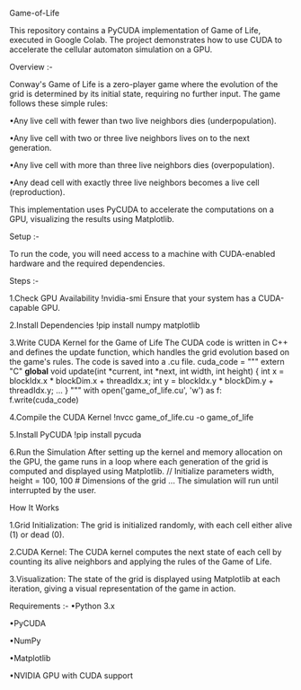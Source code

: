Game-of-Life

This repository contains a PyCUDA implementation of Game of Life, executed in Google Colab. The project demonstrates how to use CUDA to accelerate the cellular automaton simulation on a GPU.

Overview :-

Conway's Game of Life is a zero-player game where the evolution of the grid is determined by its initial state, requiring no further input. The game follows these simple rules:

•Any live cell with fewer than two live neighbors dies (underpopulation).

•Any live cell with two or three live neighbors lives on to the next generation.

•Any live cell with more than three live neighbors dies (overpopulation).

•Any dead cell with exactly three live neighbors becomes a live cell (reproduction).

This implementation uses PyCUDA to accelerate the computations on a GPU, visualizing the results using Matplotlib.

Setup :-

To run the code, you will need access to a machine with CUDA-enabled hardware and the required dependencies.

Steps :-

1.Check GPU Availability
!nvidia-smi
Ensure that your system has a CUDA-capable GPU.

2.Install Dependencies
!pip install numpy matplotlib

3.Write CUDA Kernel for the Game of Life The CUDA code is written in C++ and defines the update function, which handles the grid evolution based on the game's rules. The code is saved into a .cu file.
cuda_code = """
extern "C"
__global__ void update(int *current, int *next, int width, int height) {
    int x = blockIdx.x * blockDim.x + threadIdx.x;
    int y = blockIdx.y * blockDim.y + threadIdx.y;
    ...
}
"""
with open('game_of_life.cu', 'w') as f:
    f.write(cuda_code)

4.Compile the CUDA Kernel
!nvcc game_of_life.cu -o game_of_life

5.Install PyCUDA
!pip install pycuda

6.Run the Simulation After setting up the kernel and memory allocation on the GPU, the game runs in a loop where each generation of the grid is computed and displayed using Matplotlib.
// Initialize parameters
width, height = 100, 100  # Dimensions of the grid
...
The simulation will run until interrupted by the user.

How It Works

1.Grid Initialization: The grid is initialized randomly, with each cell either alive (1) or dead (0).

2.CUDA Kernel: The CUDA kernel computes the next state of each cell by counting its alive neighbors and applying the rules of the Game of Life.

3.Visualization: The state of the grid is displayed using Matplotlib at each iteration, giving a visual representation of the game in action.

Requirements :-
•Python 3.x

•PyCUDA

•NumPy

•Matplotlib

•NVIDIA GPU with CUDA support

